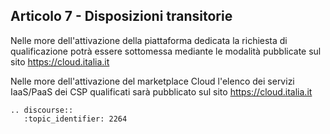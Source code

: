## Articolo 7 - Disposizioni transitorie

Nelle more dell'attivazione della piattaforma dedicata la richiesta di qualificazione 
potrà essere sottomessa mediante le modalità pubblicate sul sito https://cloud.italia.it 

Nelle more dell'attivazione del marketplace Cloud l'elenco dei servizi IaaS/PaaS dei CSP qualificati sarà
pubblicato sul sito  https://cloud.italia.it

```eval_rst
.. discourse::
   :topic_identifier: 2264
```
